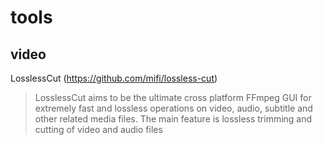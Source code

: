 # tools
## video
LosslessCut (https://github.com/mifi/lossless-cut)
> LosslessCut aims to be the ultimate cross platform FFmpeg GUI for extremely fast and lossless operations on video, audio, subtitle and other related media files. The main feature is lossless trimming and cutting of video and audio files
